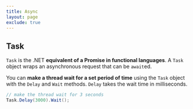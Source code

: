 ```yaml
---
title: Async
layout: page
exclude: true
---
```


## Task

`Task` is the .NET **equivalent of a Promise in functional languages**. A `Task` object wraps an asynchronous request that can be `await`ed.

You can **make a thread wait for a set period of time** using the `Task` object with the `Delay` and `Wait` methods. `Delay` takes the wait time in milliseconds.
```csharp
// make the thread wait for 3 seconds
Task.Delay(3000).Wait();
```
<!--stackedit_data:
eyJoaXN0b3J5IjpbLTI3Mzk1OTUzNywtMTY2ODc2NzEzXX0=
-->